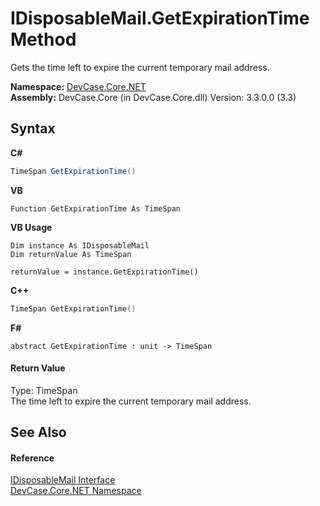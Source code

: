 # IDisposableMail.GetExpirationTime Method 
 

Gets the time left to expire the current temporary mail address.

**Namespace:**&nbsp;<a href="N_DevCase_Core_NET">DevCase.Core.NET</a><br />**Assembly:**&nbsp;DevCase.Core (in DevCase.Core.dll) Version: 3.3.0.0 (3.3)

## Syntax

**C#**<br />
``` C#
TimeSpan GetExpirationTime()
```

**VB**<br />
``` VB
Function GetExpirationTime As TimeSpan
```

**VB Usage**<br />
``` VB Usage
Dim instance As IDisposableMail
Dim returnValue As TimeSpan

returnValue = instance.GetExpirationTime()
```

**C++**<br />
``` C++
TimeSpan GetExpirationTime()
```

**F#**<br />
``` F#
abstract GetExpirationTime : unit -> TimeSpan 

```


#### Return Value
Type: TimeSpan<br />The time left to expire the current temporary mail address.

## See Also


#### Reference
<a href="T_DevCase_Core_NET_IDisposableMail">IDisposableMail Interface</a><br /><a href="N_DevCase_Core_NET">DevCase.Core.NET Namespace</a><br />